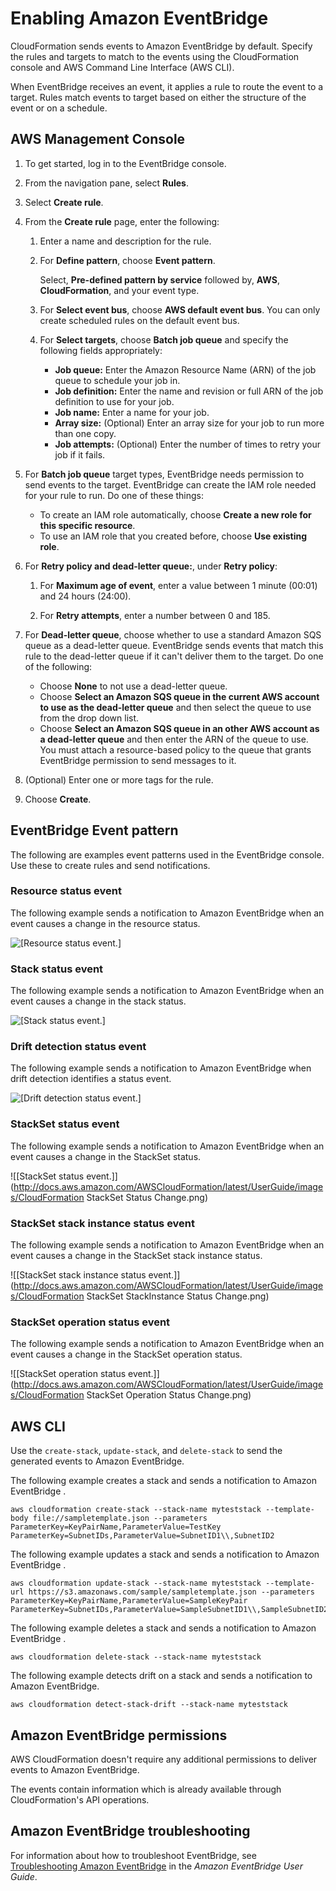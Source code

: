 # Enabling Amazon EventBridge<a name="eventbridge-enable-event-notifications"></a>

CloudFormation sends events to Amazon EventBridge by default\. Specify the rules and targets to match to the events using the CloudFormation console and AWS Command Line Interface \(AWS CLI\)\.

When EventBridge receives an event, it applies a rule to route the event to a target\. Rules match events to target based on either the structure of the event or on a schedule\.

## AWS Management Console<a name="eventbridge-console"></a>

1. To get started, log in to the EventBridge console\.

1. From the navigation pane, select **Rules**\.

1. Select **Create rule**\.

1. From the **Create rule** page, enter the following:

   1. Enter a name and description for the rule\.

   1. For **Define pattern**, choose **Event pattern**\.

      Select, **Pre\-defined pattern by service** followed by, **AWS**, **CloudFormation**, and your event type\.

   1. For **Select event bus**, choose **AWS default event bus**\. You can only create scheduled rules on the default event bus\.

   1. For **Select targets**, choose **Batch job queue** and specify the following fields appropriately:
      - **Job queue:** Enter the Amazon Resource Name \(ARN\) of the job queue to schedule your job in\.
      - **Job definition:** Enter the name and revision or full ARN of the job definition to use for your job\.
      - **Job name:** Enter a name for your job\.
      - **Array size:** \(Optional\) Enter an array size for your job to run more than one copy\.
      - **Job attempts:** \(Optional\) Enter the number of times to retry your job if it fails\.

1. For **Batch job queue** target types, EventBridge needs permission to send events to the target\. EventBridge can create the IAM role needed for your rule to run\. Do one of these things:

   - To create an IAM role automatically, choose **Create a new role for this specific resource**\.
   - To use an IAM role that you created before, choose **Use existing role**\.

1. For **Retry policy and dead\-letter queue:**, under **Retry policy**:

   1. For **Maximum age of event**, enter a value between 1 minute \(00:01\) and 24 hours \(24:00\)\.

   1. For **Retry attempts**, enter a number between 0 and 185\.

1. For **Dead\-letter queue**, choose whether to use a standard Amazon SQS queue as a dead\-letter queue\. EventBridge sends events that match this rule to the dead\-letter queue if it can't deliver them to the target\. Do one of the following:

   - Choose **None** to not use a dead\-letter queue\.
   - Choose **Select an Amazon SQS queue in the current AWS account to use as the dead\-letter queue** and then select the queue to use from the drop down list\.
   - Choose **Select an Amazon SQS queue in an other AWS account as a dead\-letter queue** and then enter the ARN of the queue to use\. You must attach a resource\-based policy to the queue that grants EventBridge permission to send messages to it\.

1. \(Optional\) Enter one or more tags for the rule\.

1. Choose **Create**\.

## EventBridge Event pattern<a name="console-event-pattern"></a>

The following are examples event patterns used in the EventBridge console\. Use these to create rules and send notifications\.

### Resource status event<a name="resource-status-event-event-pattern"></a>

The following example sends a notification to Amazon EventBridge when an event causes a change in the resource status\.

![[Resource status event.]](http://docs.aws.amazon.com/AWSCloudFormation/latest/UserGuide/images/event-bridge-resource-status-change.png)

### Stack status event<a name="stack-status-event-event-pattern"></a>

The following example sends a notification to Amazon EventBridge when an event causes a change in the stack status\.

![[Stack status event.]](http://docs.aws.amazon.com/AWSCloudFormation/latest/UserGuide/images/event-bridge-stack-status-change.png)

### Drift detection status event<a name="drift-detection-status-event-pattern"></a>

The following example sends a notification to Amazon EventBridge when drift detection identifies a status event\.

![[Drift detection status event.]](http://docs.aws.amazon.com/AWSCloudFormation/latest/UserGuide/images/event-bridge-drift-detection-status.png)

### StackSet status event<a name="stackset-status-event-pattern"></a>

The following example sends a notification to Amazon EventBridge when an event causes a change in the StackSet status\.

![[StackSet status event.]](http://docs.aws.amazon.com/AWSCloudFormation/latest/UserGuide/images/CloudFormation StackSet Status Change.png)

### StackSet stack instance status event<a name="stackset-stack-instance-status-event-pattern"></a>

The following example sends a notification to Amazon EventBridge when an event causes a change in the StackSet stack instance status\.

![[StackSet stack instance status event.]](http://docs.aws.amazon.com/AWSCloudFormation/latest/UserGuide/images/CloudFormation StackSet StackInstance Status Change.png)

### StackSet operation status event<a name="stackset-operation-status-event-pattern"></a>

The following example sends a notification to Amazon EventBridge when an event causes a change in the StackSet operation status\.

![[StackSet operation status event.]](http://docs.aws.amazon.com/AWSCloudFormation/latest/UserGuide/images/CloudFormation StackSet Operation Status Change.png)

## AWS CLI<a name="eventbridge-cli"></a>

Use the `create-stack`, `update-stack`, and `delete-stack` to send the generated events to Amazon EventBridge\.

The following example creates a stack and sends a notification to Amazon EventBridge \.

```
aws cloudformation create-stack --stack-name myteststack --template-body file://sampletemplate.json --parameters ParameterKey=KeyPairName,ParameterValue=TestKey ParameterKey=SubnetIDs,ParameterValue=SubnetID1\\,SubnetID2
```

The following example updates a stack and sends a notification to Amazon EventBridge \.

```
aws cloudformation update-stack --stack-name myteststack --template-url https://s3.amazonaws.com/sample/sampletemplate.json --parameters ParameterKey=KeyPairName,ParameterValue=SampleKeyPair ParameterKey=SubnetIDs,ParameterValue=SampleSubnetID1\\,SampleSubnetID2
```

The following example deletes a stack and sends a notification to Amazon EventBridge \.

```
aws cloudformation delete-stack --stack-name myteststack
```

The following example detects drift on a stack and sends a notification to Amazon EventBridge\.

```
aws cloudformation detect-stack-drift --stack-name myteststack
```

## Amazon EventBridge permissions<a name="eventbridge-permissions"></a>

AWS CloudFormation doesn't require any additional permissions to deliver events to Amazon EventBridge\.

The events contain information which is already available through CloudFormation's API operations\.

## Amazon EventBridge troubleshooting<a name="eventbridge-troubleshooting"></a>

For information about how to troubleshoot EventBridge, see [Troubleshooting Amazon EventBridge](https://docs.aws.amazon.com/eventbridge/latest/userguide/eb-troubleshooting.html) in the _Amazon EventBridge User Guide_\.
